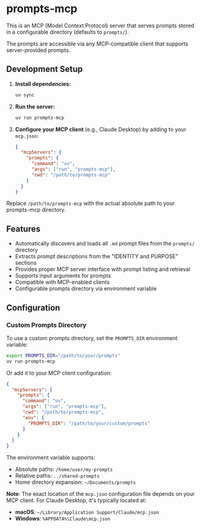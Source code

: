 # prompts-mcp

This is an MCP (Model Context Protocol) server that serves prompts stored in a configurable directory (defaults to `prompts/`).

The prompts are accessible via any MCP-compatible client that supports server-provided prompts.

## Development Setup

1. **Install dependencies:**
   ```bash
   uv sync
   ```

2. **Run the server:**
   ```bash
   uv run prompts-mcp
   ```

3. **Configure your MCP client** (e.g., Claude Desktop) by adding to your `mcp.json`:
   ```json
   {
     "mcpServers": {
       "prompts": {
         "command": "uv",
         "args": ["run", "prompts-mcp"],
         "cwd": "/path/to/prompts-mcp"
       }
     }
   }
   ```

Replace `/path/to/prompts-mcp` with the actual absolute path to your prompts-mcp directory.

## Features

- Automatically discovers and loads all `.md` prompt files from the `prompts/` directory
- Extracts prompt descriptions from the "IDENTITY and PURPOSE" sections
- Provides proper MCP server interface with prompt listing and retrieval
- Supports input arguments for prompts
- Compatible with MCP-enabled clients
- Configurable prompts directory via environment variable

## Configuration

### Custom Prompts Directory

To use a custom prompts directory, set the `PROMPTS_DIR` environment variable:

```bash
export PROMPTS_DIR="/path/to/your/prompts"
uv run prompts-mcp
```

Or add it to your MCP client configuration:

```json
{
  "mcpServers": {
    "prompts": {
      "command": "uv",
      "args": ["run", "prompts-mcp"],
      "cwd": "/path/to/prompts-mcp",
      "env": {
        "PROMPTS_DIR": "/path/to/your/custom/prompts"
      }
    }
  }
}
```

The environment variable supports:
- Absolute paths: `/home/user/my-prompts`
- Relative paths: `../shared-prompts`
- Home directory expansion: `~/Documents/prompts`

**Note**: The exact location of the `mcp.json` configuration file depends on your MCP client. For Claude Desktop, it's typically located at:
- **macOS**: `~/Library/Application Support/Claude/mcp.json`
- **Windows**: `%APPDATA%\Claude\mcp.json`
